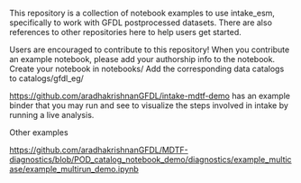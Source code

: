 This repository is a collection of notebook examples to use intake_esm, specifically to work with GFDL postprocessed datasets. 
There are also references to other repositories here to help users get started. 

Users are encouraged to contribute to this repository!
When you contribute an example notebook, please add your authorship info to the notebook.
Create your notebook in notebooks/ 
Add the corresponding data catalogs to catalogs/gfdl_eg/

https://github.com/aradhakrishnanGFDL/intake-mdtf-demo has an example binder that you may run and see to visualize the steps involved in intake by running a live 
analysis.

Other examples

https://github.com/aradhakrishnanGFDL/MDTF-diagnostics/blob/POD_catalog_notebook_demo/diagnostics/example_multicase/example_multirun_demo.ipynb


